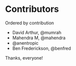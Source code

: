# Contributors

Ordered by contribution

* David Arthur, @mumrah
* Mahendra M, @mahendra
* @anentropic
* Ben Frederickson, @benfred

Thanks, everyone!
